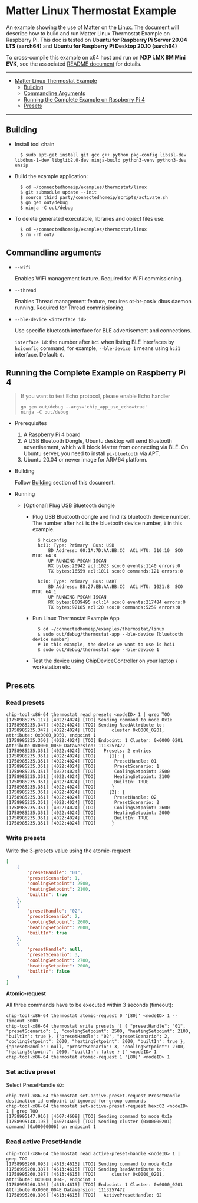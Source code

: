 # Matter Linux Thermostat Example

An example showing the use of Matter on the Linux. The document will describe
how to build and run Matter Linux Thermostat Example on Raspberry Pi. This doc
is tested on **Ubuntu for Raspberry Pi Server 20.04 LTS (aarch64)** and **Ubuntu
for Raspberry Pi Desktop 20.10 (aarch64)**

To cross-compile this example on x64 host and run on **NXP i.MX 8M Mini**
**EVK**, see the associated
[README document](../../../docs/guides/nxp/nxp_imx8m_linux_examples.md) for
details.

<hr>

-   [Matter Linux Thermostat Example](#matter-linux-thermostat-example)
    -   [Building](#building)
    -   [Commandline Arguments](#commandline-arguments)
    -   [Running the Complete Example on Raspberry Pi 4](#running-the-complete-example-on-raspberry-pi-4)
    -   [Presets](#presets)

<hr>

## Building

-   Install tool chain

          $ sudo apt-get install git gcc g++ python pkg-config libssl-dev libdbus-1-dev libglib2.0-dev ninja-build python3-venv python3-dev unzip

-   Build the example application:

          $ cd ~/connectedhomeip/examples/thermostat/linux
          $ git submodule update --init
          $ source third_party/connectedhomeip/scripts/activate.sh
          $ gn gen out/debug
          $ ninja -C out/debug

-   To delete generated executable, libraries and object files use:

          $ cd ~/connectedhomeip/examples/thermostat/linux
          $ rm -rf out/

## Commandline arguments

-   `--wifi`

    Enables WiFi management feature. Required for WiFi commissioning.

-   `--thread`

    Enables Thread management feature, requires ot-br-posix dbus daemon running.
    Required for Thread commissioning.

-   `--ble-device <interface id>`

    Use specific bluetooth interface for BLE advertisement and connections.

    `interface id`: the number after `hci` when listing BLE interfaces by
    `hciconfig` command, for example, `--ble-device 1` means using `hci1`
    interface. Default: `0`.

## Running the Complete Example on Raspberry Pi 4

> If you want to test Echo protocol, please enable Echo handler
>
>     gn gen out/debug --args='chip_app_use_echo=true'
>     ninja -C out/debug

-   Prerequisites

    1. A Raspberry Pi 4 board
    2. A USB Bluetooth Dongle, Ubuntu desktop will send Bluetooth advertisement,
       which will block Matter from connecting via BLE. On Ubuntu server, you
       need to install `pi-bluetooth` via APT.
    3. Ubuntu 20.04 or newer image for ARM64 platform.

-   Building

    Follow [Building](#building) section of this document.

-   Running

    -   [Optional] Plug USB Bluetooth dongle

        -   Plug USB Bluetooth dongle and find its bluetooth device number. The
            number after `hci` is the bluetooth device number, `1` in this
            example.

                  $ hciconfig
                  hci1:	Type: Primary  Bus: USB
                      BD Address: 00:1A:7D:AA:BB:CC  ACL MTU: 310:10  SCO MTU: 64:8
                      UP RUNNING PSCAN ISCAN
                      RX bytes:20942 acl:1023 sco:0 events:1140 errors:0
                      TX bytes:16559 acl:1011 sco:0 commands:121 errors:0

                  hci0:	Type: Primary  Bus: UART
                      BD Address: B8:27:EB:AA:BB:CC  ACL MTU: 1021:8  SCO MTU: 64:1
                      UP RUNNING PSCAN ISCAN
                      RX bytes:8609495 acl:14 sco:0 events:217484 errors:0
                      TX bytes:92185 acl:20 sco:0 commands:5259 errors:0

        -   Run Linux Thermostat Example App

                  $ cd ~/connectedhomeip/examples/thermostat/linux
                  $ sudo out/debug/thermostat-app --ble-device [bluetooth device number]
                  # In this example, the device we want to use is hci1
                  $ sudo out/debug/thermostat-app --ble-device 1

        -   Test the device using ChipDeviceController on your laptop /
            workstation etc.

## Presets

### Read presets

```shell
chip-tool-x86-64 thermostat read presets <nodeID> 1 | grep TOO
[1758985235.117] [4022:4024] [TOO] Sending command to node 0x1e
[1758985235.347] [4022:4024] [TOO] Sending ReadAttribute to:
[1758985235.347] [4022:4024] [TOO]      cluster 0x0000_0201, attribute: 0x0000_0050, endpoint 1
[1758985235.350] [4022:4024] [TOO] Endpoint: 1 Cluster: 0x0000_0201 Attribute 0x0000_0050 DataVersion: 1113257472
[1758985235.351] [4022:4024] [TOO]   Presets: 2 entries
[1758985235.351] [4022:4024] [TOO]     [1]: {
[1758985235.351] [4022:4024] [TOO]       PresetHandle: 01
[1758985235.351] [4022:4024] [TOO]       PresetScenario: 1
[1758985235.351] [4022:4024] [TOO]       CoolingSetpoint: 2500
[1758985235.351] [4022:4024] [TOO]       HeatingSetpoint: 2100
[1758985235.351] [4022:4024] [TOO]       BuiltIn: TRUE
[1758985235.351] [4022:4024] [TOO]      }
[1758985235.351] [4022:4024] [TOO]     [2]: {
[1758985235.351] [4022:4024] [TOO]       PresetHandle: 02
[1758985235.351] [4022:4024] [TOO]       PresetScenario: 2
[1758985235.351] [4022:4024] [TOO]       CoolingSetpoint: 2600
[1758985235.351] [4022:4024] [TOO]       HeatingSetpoint: 2000
[1758985235.351] [4022:4024] [TOO]       BuiltIn: TRUE
[1758985235.351] [4022:4024] [TOO]      }
```

### Write presets

Write the 3-presets value using the atomic-request:

```json
[
    {
        "presetHandle": "01",
        "presetScenario": 1,
        "coolingSetpoint": 2500,
        "heatingSetpoint": 2100,
        "builtIn": true
    },
    {
        "presetHandle": "02",
        "presetScenario": 2,
        "coolingSetpoint": 2600,
        "heatingSetpoint": 2000,
        "builtIn": true
    },
    {
        "presetHandle": null,
        "presetScenario": 3,
        "coolingSetpoint": 2700,
        "heatingSetpoint": 2000,
        "builtIn": false
    }
]
```

**Atomic-request**

All three commands have to be executed within 3 seconds (timeout):

```shell
chip-tool-x86-64 thermostat atomic-request 0 '[80]' <nodeID> 1 --Timeout 3000
chip-tool-x86-64 thermostat write presets '[ { "presetHandle": "01", "presetScenario": 1, "coolingSetpoint": 2500, "heatingSetpoint": 2100, "builtIn": true }, {"presetHandle": "02", "presetScenario": 2, "coolingSetpoint": 2600, "heatingSetpoint": 2000, "builtIn": true }, {"presetHandle": null, "presetScenario": 3, "coolingSetpoint": 2700, "heatingSetpoint": 2000, "builtIn": false } ]' <nodeID> 1
chip-tool-x86-64 thermostat atomic-request 1 '[80]' <nodeID> 1
```

### Set active preset

Select PresetHandle `02`:

```shell
chip-tool-x86-64 thermostat set-active-preset-request PresetHandle destination-id endpoint-id-ignored-for-group-commands
chip-tool-x86-64 thermostat set-active-preset-request hex:02 <nodeID> 1 | grep TOO
[1758995147.916] [4607:4609] [TOO] Sending command to node 0x1e
[1758995148.195] [4607:4609] [TOO] Sending cluster (0x00000201) command (0x00000006) on endpoint 1
```

### Read active PresetHandle

```shell
chip-tool-x86-64 thermostat read active-preset-handle <nodeID> 1 | grep TOO
[1758995260.093] [4613:4615] [TOO] Sending command to node 0x1e
[1758995260.387] [4613:4615] [TOO] Sending ReadAttribute to:
[1758995260.387] [4613:4615] [TOO]      cluster 0x0000_0201, attribute: 0x0000_004E, endpoint 1
[1758995260.396] [4613:4615] [TOO] Endpoint: 1 Cluster: 0x0000_0201 Attribute 0x0000_004E DataVersion: 1113257472
[1758995260.396] [4613:4615] [TOO]   ActivePresetHandle: 02
```
